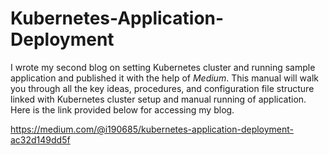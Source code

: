 # Kubernetes-Application-Deployment

I wrote my second blog on setting Kubernetes cluster and running sample application and published it with the help of *Medium*. This manual will walk you through all the key ideas, procedures, and configuration file structure linked with Kubernetes cluster setup and manual running of application.
Here is the link provided below for accessing my blog. 

https://medium.com/@i190685/kubernetes-application-deployment-ac32d149dd5f
